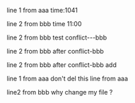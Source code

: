 line 1 from aaa
time:1041

line 2 from bbb
time 11:00


line 2 from bbb
test conflict---bbb

line 2 from bbb
after conflict-bbb

line 2 from bbb
after conflict-bbb add

line 1 from aaa
don't del this line from aaa

line2 from bbb
why change my file ?
